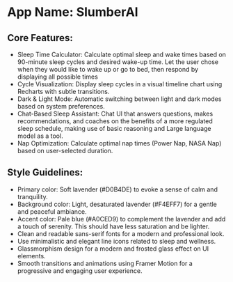 # **App Name**: SlumberAI

## Core Features:

- Sleep Time Calculator: Calculate optimal sleep and wake times based on 90-minute sleep cycles and desired wake-up time. Let the user chose when they would like to wake up or go to bed, then respond by displaying all possible times
- Cycle Visualization: Display sleep cycles in a visual timeline chart using Recharts with subtle transitions.
- Dark & Light Mode: Automatic switching between light and dark modes based on system preferences.
- Chat-Based Sleep Assistant: Chat UI that answers questions, makes recommendations, and coaches on the benefits of a more regulated sleep schedule, making use of basic reasoning and Large language model as a tool.
- Nap Optimization: Calculate optimal nap times (Power Nap, NASA Nap) based on user-selected duration.

## Style Guidelines:

- Primary color: Soft lavender (#D0B4DE) to evoke a sense of calm and tranquility.
- Background color: Light, desaturated lavender (#F4EFF7) for a gentle and peaceful ambiance.
- Accent color: Pale blue (#A0CED9) to complement the lavender and add a touch of serenity. This should have less saturation and be lighter.
- Clean and readable sans-serif fonts for a modern and professional look.
- Use minimalistic and elegant line icons related to sleep and wellness.
- Glassmorphism design for a modern and frosted glass effect on UI elements.
- Smooth transitions and animations using Framer Motion for a progressive and engaging user experience.